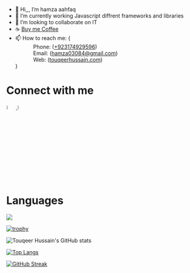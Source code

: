 - 👋 Hi,,, I’m  hamza aahfaq
- 🌱 I’m currently working Javascript  diffrent frameworks and libraries
- 💞️ I’m looking to collaborate on IT 
- ☕ <a href="https://www.buymeacoffee.com/hamza03084" target="_blank">Buy me Coffee</a>
- 📫 How to reach me: { <br/>
             &nbsp; &nbsp; &nbsp; &nbsp; &nbsp; &nbsp; Phone: (<a href="tel:+923011321938">+923174929596</a>)<br/>
             &nbsp; &nbsp; &nbsp; &nbsp; &nbsp; &nbsp; Email: (<a href="mailto:hamza03084@gmail.com">hamza03084@gmail.com</a>)<br/>
     &nbsp; &nbsp; &nbsp; &nbsp; &nbsp; &nbsp; Web: (<a target="_blank" href="https://www.touqeerhussain.com/">touqeerhussain.com</a>)<br/>
              }
<h1>Connect with me </h1>

<a href="https://www.linkedin.com/in/touqeer-hussain-753715228/" rel="nofollow">
  <img src="https://cdn-icons-png.flaticon.com/512/2504/2504923.png" data-canonical-src="https://img.icons8.com/android/24/000000/linkedin.png" width="5%" height="5%">
</a>
<span>
  <a href="https://github.com/hamza03084" rel="nofollow"><img src="https://cdn-icons-png.flaticon.com/512/25/25231.png" width="5%" height="5%"></a></span>
</span>


<h1> Languages </h1>
  <img src="https://skillicons.dev/icons?i=html,css,javascript,dotnet,mysql,react,nodejs,vue,express,mongodb,python,flutter"/>
<br>


[![trophy](https://github-profile-trophy.vercel.app/?username=hamza03084)](https://github.com/ryo-ma/github-profile-trophy)

![Touqeer Hussain's GitHub stats](https://github-readme-stats.vercel.app/api?username=hamza03084&show_icons=true&theme=default)

[![Top Langs](https://github-readme-stats.vercel.app/api/top-langs/?username=hamza03084)](https://github.com/hamza03084/github-readme-stats)


[![GitHub Streak](https://streak-stats.demolab.com/?user=hamza03084)](https://git.io/streak-stats)
<br>
